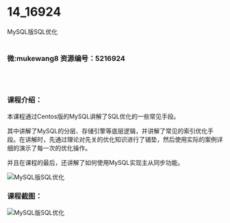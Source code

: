 # 14_16924
MySQL版SQL优化
<br/></br>
<h3>微:mukewang8 资源编号：5216924</h3>
<br/></br>
<h3>课程介绍：</h3>
<p>本课程通过Centos版的My<a title="查看与 SQL 相关的文章" target="_blank">SQL</a>讲解了<a title="查看与 SQL 相关的文章" target="_blank">SQL</a>优化的一些常见手段。</p>
<p>其中讲解了MySQL的分层、存储引擎等底层逻辑，并讲解了常见的索引优化手段。在讲解时，先通过理论对先关的优化知识进行了铺垫，然后使用实际的案例详细的演示了每一次的优化操作。</p>
<p>并且在课程的最后，还讲解了如何使用MySQL实现主从同步功能。</p>
<p><img src="https://www.ko996.com/wp-content/uploads/img/2020/12/2-54.png" alt="MySQL版SQL优化"></p>
<div class="info-desc">
<h3>课程截图：</h3>
<p><img src="https://www.ko996.com/wp-content/uploads/img/2020/12/1-59.png" alt="MySQL版SQL优化"></p>


			
</div>

